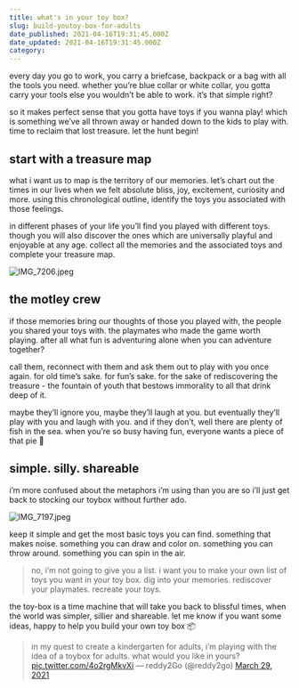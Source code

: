 ```yaml
---
title: what's in your toy box?
slug: build-youtoy-box-for-adults
date_published: 2021-04-16T19:31:45.000Z
date_updated: 2021-04-16T19:31:45.000Z
category: 
---
```

every day you go to work, you carry a briefcase, backpack or a bag with all the tools you need. whether you’re blue collar or white collar, you gotta carry your tools else you wouldn’t be able to work. it’s that simple right?

so it makes perfect sense that you gotta have toys if you wanna play! which is something we’ve all thrown away or handed down to the kids to play with. time to reclaim that lost treasure. let the hunt begin!

## start with a treasure map
what i want us to map is the territory of our memories. let’s chart out the times in our lives when we felt absolute bliss, joy, excitement, curiosity and more. using this chronological outline, identify the toys you associated with those feelings.

in different phases of your life you’ll find you played with different toys. though you will also discover the ones which are universally playful and enjoyable at any age. collect all the memories and the associated toys and complete your treasure map.

![IMG_7206.jpeg](https://res.craft.do/user/full/aea53ecb-f07e-7684-f954-13f587938a00/8A4AD33E-5D39-4E0B-AFCE-091F66FA924E_2)
## the motley crew
if those memories bring our thoughts of those you played with, the people you shared your toys with. the playmates who made the game worth playing. after all what fun is adventuring alone when you can adventure together?

call them, reconnect with them and ask them out to play with you once again. for old time’s sake. for fun’s sake. for the sake of rediscovering the treasure - the fountain of youth that bestows immorality to all that drink deep of it.

maybe they’ll ignore you, maybe they’ll laugh at you. but eventually they’ll play with you and laugh with you. and if they don’t, well there are plenty of fish in the sea. when you’re so busy having fun, everyone wants a piece of that pie 🥧

## simple. silly. shareable
i’m more confused about the metaphors i’m using than you are so i’ll just get back to stocking our toybox without further ado.

![IMG_7197.jpeg](https://res.craft.do/user/full/aea53ecb-f07e-7684-f954-13f587938a00/FF1BBEAA-071F-49BE-9369-8DA91E8498F8_2)

keep it simple and get the most basic toys you can find. something that makes noise. something you can draw and color on. something you can throw around. something you can spin in the air.

> no, i’m not going to give you a list. i want you to make your own list of toys you want in your toy box. dig into your memories. rediscover your playmates. recreate your toys.

the toy-box is a time machine that will take you back to blissful times, when the world was simpler, sillier and shareable. let me know if you want some ideas, happy to help you build your own toy box 📦

> in my quest to create a kindergarten for adults, i’m playing with the idea of a toybox for adults. what would you like in yours? [pic.twitter.com/4o2rgMkvXi](https://t.co/4o2rgMkvXi)
> &mdash; reddy2Go (@reddy2go) [March 29, 2021](https://twitter.com/reddy2go/status/1376579423437082626?ref_src=twsrc%5Etfw)
